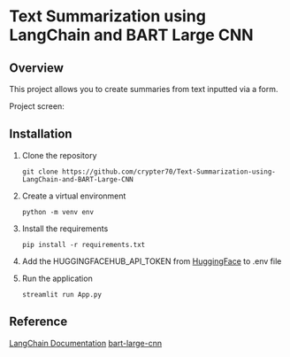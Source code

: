 # Text Summarization using LangChain and BART Large CNN

## Overview
This project allows you to create summaries from text inputted via a form.

Project screen:


## Installation
1. Clone the repository
    ```
    git clone https://github.com/crypter70/Text-Summarization-using-LangChain-and-BART-Large-CNN
    ```

2. Create a virtual environment
    ```
    python -m venv env
    ```

3. Install the requirements
    ```
    pip install -r requirements.txt
    ```

4. Add the HUGGINGFACEHUB_API_TOKEN from [HuggingFace](https://huggingface.co/settings/tokens)
 to .env file

5. Run the application
    ```
    streamlit run App.py
    ```

## Reference
[LangChain Documentation](https://python.langchain.com/docs/use_cases/summarization)
[bart-large-cnn](https://huggingface.co/facebook/bart-large-cnn)








 
